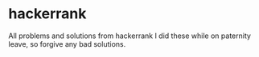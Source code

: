 # hackerrank
All problems and solutions from hackerrank
I did these while on paternity leave, so forgive any bad solutions. 

